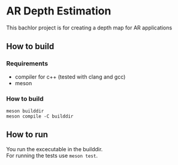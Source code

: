 # AR Depth Estimation
This bachlor project is for creating a depth map for AR applications

## How to build
### Requirements
- compiler for c++ (tested with clang and gcc)
- meson
### How to build
```
meson builddir
meson compile -C builddir
```

## How to run
 You run the excecutable in the builddir.  
 For running the tests use `meson test`.